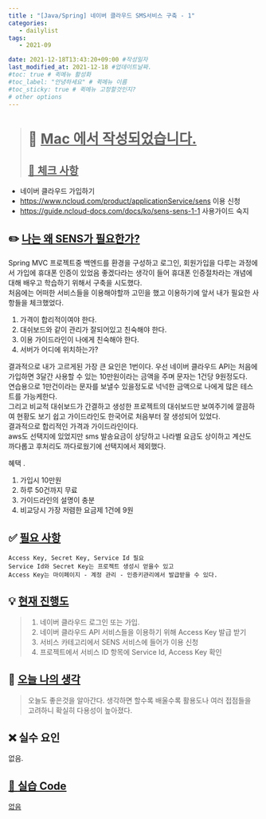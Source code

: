 ```yaml
---
title : "[Java/Spring] 네이버 클라우드 SMS서비스 구축 - 1"
categories:
   - dailylist
tags:
   - 2021-09

date: 2021-12-18T13:43:20+09:00 #작성일자
last_modified_at: 2021-12-18 #업데이트날짜.
#toc: true # 퀵메뉴 활성화
#toc_label: "안녕하세요" # 퀵메뉴 이름
#toc_sticky: true # 퀵메뉴 고정할것인지?
# other options
---
```


 > # 📜 <u>Mac 에서 작성되었습니다.</u> 
 > ## <u>📌 체크 사항</u> 
 * 네이버 클라우드 가입하기
 * https://www.ncloud.com/product/applicationService/sens 이용 신청
 * https://guide.ncloud-docs.com/docs/ko/sens-sens-1-1 사용가이드 숙지
 
## ✏️ <u>나는 왜 SENS가 필요한가? </u>
Spring MVC 프로젝트중 백엔드를 환경을 구성하고 로그인, 회원가입을 다루는 과정에서 
가입에 휴대폰 인증이 있었음 좋겠다라는 생각이 들어 휴대폰 인증절차라는 개념에 대해 배우고 학습하기 위해서 구축을 시도했다.    
처음에는 어떠한 서비스들을 이용해야할까 고민을 했고 이용하기에 앞서 내가 필요한 사항들을 체크했었다.  
1. 가격이 합리적이여야 한다.  
2.  대쉬보드와 같이 관리가 잘되어있고 친숙해야 한다.  
3. 이용 가이드라인이 나에게 친숙해야 한다.  
4. 서버가 어디에 위치하는가?

결과적으로 내가 고르게된 가장 큰 요인은 1번이다. 우선 네이버 클라우드 API는 처음에 가입하면
3달간 사용할 수 있는 10만원이라는 금액을 주며 문자는 1건당 9원정도다.  
연습용으로 1만건이라는 문자를 보낼수 있을정도로 넉넉한 금액으로 나에게 많은 테스트를 가능케한다.  
그리고 비교적 대쉬보드가 간결하고 생성한 프로젝트의 대쉬보드만 보여주기에 깔끔하여
현황도 보기 쉽고 가이드라인도 한국어로 처음부터 잘 생성되어 있었다.  
결과적으로 합리적인 가격과 가이드라인이다.  
aws도 선택지에 있었지만 sms 발송요금이 상당하고 나라별 요금도 상이하고 계산도 까다롭고 후처리도 까다로웠기에 선택지에서 제외했다.  

혜택 .  
1. 가입시 10만원  
2. 하루 50건까지 무료  
3. 가이드라인의 설명이 충분  
4. 비교당시 가장 저렴한 요금제 1건에 9원


## ✅ <u>필요 사항</u>
	Access Key, Secret Key, Service Id 필요
	Service Id와 Secret Key는 프로젝트 생성시 얻을수 있고
	Access Key는 마이페이지 - 계정 관리 - 인증키관리에서 발급받을 수 있다.

## 💡 <u>현재 진행도</u> 
> 1. 네이버 클라우드 로그인 또는 가입.
> 2. 네이버 클라우드 API 서비스들을 이용하기 위해 Access Key 발급 받기  
> 3. 서비스 카테고리에서 SENS 서비스에 들어가 이용 신청
> 4. 프로젝트에서 서비스 ID 항목에 Service Id, Access Key 확인

## 💭 <u>오늘 나의 생각</u>
> 오늘도 좋은것을 알아간다. 생각하면 할수록 배울수록 활용도나 여러 접점들을 고려하니 확실히 다용성이 높아졌다.
  
## ❌ 실수 요인
없음.

## <u>📖 <u>실습 Code</u>
없음